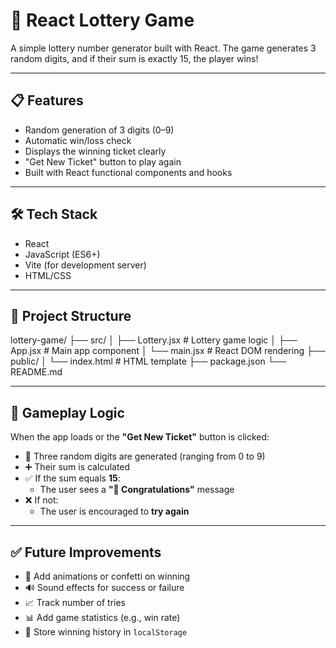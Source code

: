 # 🎰 React Lottery Game

A simple lottery number generator built with React. The game generates 3 random digits, and if their sum is exactly 15, the player wins!

---

## 📋 Features

- Random generation of 3 digits (0–9)
- Automatic win/loss check
- Displays the winning ticket clearly
- "Get New Ticket" button to play again
- Built with React functional components and hooks

---

## 🛠 Tech Stack

- React
- JavaScript (ES6+)
- Vite (for development server)
- HTML/CSS

---

## 📁 Project Structure
lottery-game/
├── src/
│ ├── Lottery.jsx # Lottery game logic
│ ├── App.jsx # Main app component
│ └── main.jsx # React DOM rendering
├── public/
│ └── index.html # HTML template
├── package.json
└── README.md

---

## 🧪 Gameplay Logic

When the app loads or the **"Get New Ticket"** button is clicked:

- 🎲 Three random digits are generated (ranging from 0 to 9)
- ➕ Their sum is calculated
- ✅ If the sum equals **15**:
  - The user sees a **"🎉 Congratulations"** message
- ❌ If not:
  - The user is encouraged to **try again**

---

## ✅ Future Improvements

- 🎊 Add animations or confetti on winning
- 🔊 Sound effects for success or failure
- 📈 Track number of tries
- 📊 Add game statistics (e.g., win rate)
- 💾 Store winning history in `localStorage`
